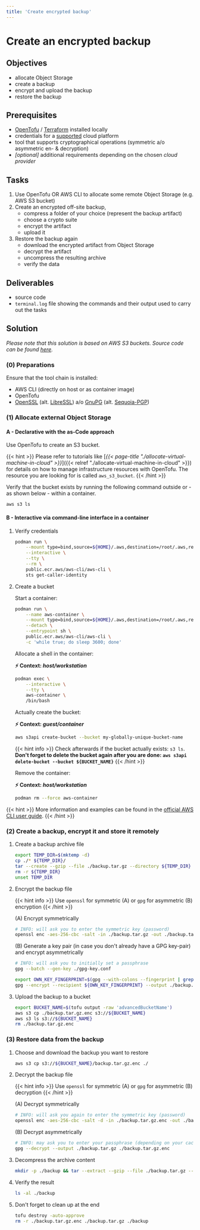 ```yaml
---
title: 'Create encrypted backup'
---
```



Create an encrypted backup 
==========================


## Objectives

* allocate Object Storage
* create a backup
* encrypt and upload the backup
* restore the backup


## Prerequisites

* [OpenTofu](https://opentofu.org/docs/cli/) / [Terraform](https://learn.hashicorp.com/tutorials/terraform/install-cli) installed locally
* credentials for a [supported](https://registry.terraform.io/browse/providers)
  cloud platform
* tool that supports cryptographical operations (symmetric a/o asymmetric en- & decryption)
* *[optional]* additional requirements depending on the chosen *cloud provider*


## Tasks

1. Use OpenTofu OR AWS CLI to allocate some remote Object Storage (e.g. AWS S3 bucket)
2. Create an encrypted off-site backup,
    * compress a folder of your choice (represent the backup artifact)
    * choose a crypto suite
    * encrypt the artifact
    * upload it
3. Restore the backup again
    * download the encrypted artifact from Object Storage
    * decrypt the artifact
    * uncompress the resulting archive
    * verify the data


## Deliverables

* source code
* `terminal.log` file showing the commands and their output used to carry out the tasks


## Solution

*Please note that this solution is based on AWS S3 buckets. Source code can be found
[here](https://github.com/lucendio/lecture-devops-code/tree/master/tutorials/create-encrypted-backup).*


### (0) Preparations

Ensure that the tool chain is installed:

* AWS CLI (directly on host or as container image) 
* OpenTofu
* [OpenSSL](https://www.openssl.org/) (alt. [LibreSSL](https://www.libressl.org)) a/o [GnuPG](https://gnupg.org/) (alt. [Sequoia-PGP](https://sequoia-pgp.org/))


### (1) Allocate external Object Storage

#### A - Declarative with the as-Code approach

Use OpenTofu to create an S3 bucket.

{{< hint >}}
Please refer to tutorials like [*{{< page-title "./allocate-virtual-machine-in-cloud" >}}*]({{< relref "./allocate-virtual-machine-in-cloud" >}})
for details on how to manage infrastructure resources with OpenTofu. The resource you are looking for is called
`aws_s3_bucket`.
{{< /hint >}}

Verify that the bucket exists by running the following command outside or - as shown below - within a container.
```
aws s3 ls
```

#### B - Interactive via command-line interface in a container

1. Verify credentials

    ```bash
    podman run \
        --mount type=bind,source=${HOME}/.aws,destination=/root/.aws,readonly \
        --interactive \
        --tty \
        --rm \
        public.ecr.aws/aws-cli/aws-cli \
        sts get-caller-identity
    ```

2. Create a bucket

    Start a container:
    ```bash
    podman run \
        --name aws-container \
        --mount type=bind,source=${HOME}/.aws,destination=/root/.aws,readonly \
        --detach \
        --entrypoint sh \
        public.ecr.aws/aws-cli/aws-cli \
        -c 'while true; do sleep 3600; done'
    ```
    
    Allocate a shell in the container:

    __⚡ Context: *host/workstation*__
    ```bash
    podman exec \
        --interactive \
        --tty \
        aws-container \
        /bin/bash
    ```
    
    Actually create the bucket:

    __⚡ Context: *guest/container*__
    ```bash
    aws s3api create-bucket --bucket my-globally-unique-bucket-name
    ```

    {{< hint info >}}
Check afterwards if the bucket actually exists: `s3 ls`. __Don't forget to delete the bucket
again after you are done: `aws s3api delete-bucket --bucket ${BUCKET_NAME}`__
    {{< /hint >}}

    Remove the container:

    __⚡ Context: *host/workstation*__
    ```bash
    podman rm --force aws-container
    ```

{{< hint >}}
More information and examples can be found in the
[official AWS CLI user guide](https://docs.aws.amazon.com/cli/latest/userguide/getting-started-docker.html#cliv2-docker-install).
{{< /hint >}}




### (2) Create a backup, encrypt it and store it remotely

1. Create a backup archive file

    ```bash
    export TEMP_DIR=$(mktemp -d)
    cp ./* ${TEMP_DIR}/
    tar --create --gzip --file ./backup.tar.gz --directory ${TEMP_DIR} .
    rm -r ${TEMP_DIR}
    unset TEMP_DIR
    ```

2. Encrypt the backup file

    {{< hint info >}}
Use `openssl` for symmetric (A) or `gpg` for asymmetric (B) encryption
    {{< /hint >}}

    (A) Encrypt symmetrically
    
    ```bash
    # INFO: will ask you to enter the symmetric key (password)
    openssl enc -aes-256-cbc -salt -in ./backup.tar.gz -out ./backup.tar.gz.enc
    ```
    
    (B) Generate a key pair (in case you don't already have a GPG key-pair) and encrypt asymmetrically
    
    ```bash
    # INFO: will ask you to initially set a passphrase
    gpg --batch --gen-key ./gpg-key.conf
    ```
    ```bash
    export OWN_KEY_FINGERPRINT=$(gpg --with-colons --fingerprint | grep fpr | head -n 1 | awk -F ':' '{print $10}')
    gpg --encrypt --recipient ${OWN_KEY_FINGERPRINT} --output ./backup.tar.gz.enc ./backup.tar.gz
    ```


3. Upload the backup to a bucket

    ```bash
    export BUCKET_NAME=$(tofu output -raw 'advancedBucketName')
    aws s3 cp ./backup.tar.gz.enc s3://${BUCKET_NAME}
    aws s3 ls s3://${BUCKET_NAME}
    rm ./backup.tar.gz.enc
    ```


### (3) Restore data from the backup

1. Choose and download the backup you want to restore

    ```bash
    aws s3 cp s3://${BUCKET_NAME}/backup.tar.gz.enc ./
    ```

2. Decrypt the backup file
   
    {{< hint info >}}
Use `openssl` for symmetric (A) or `gpg` for asymmetric (B) decryption
    {{< /hint >}}
    
    (A) Decrypt symmetrically
    ```bash
    # INFO: will ask you again to enter the symmetric key (password)
    openssl enc -aes-256-cbc -salt -d -in ./backup.tar.gz.enc -out ./backup.tar.gz
    ```

   (B) Decrypt asymmetrically
    
    ```bash
    # INFO: may ask you to enter your passphrase (depending on your cache TTL)
    gpg --decrypt --output ./backup.tar.gz ./backup.tar.gz.enc
    ```

3. Decompress the archive content

    ```bash
    mkdir -p ./backup && tar --extract --gzip --file ./backup.tar.gz --directory ./backup
    ```

4. Verify the result

    ```bash
    ls -al ./backup
    ```

5. Don't forget to clean up at the end

    ```bash
    tofu destroy -auto-approve
    rm -r ./backup.tar.gz.enc ./backup.tar.gz ./backup
    ```
